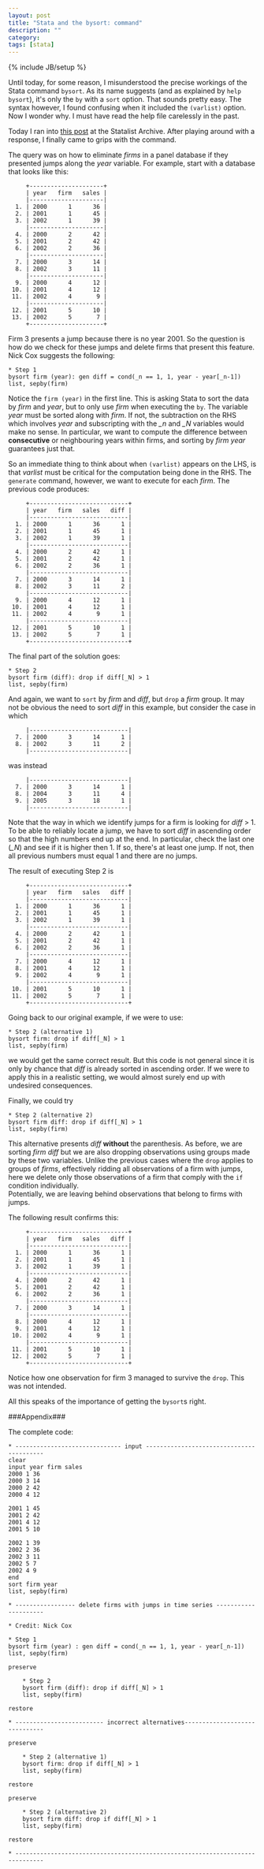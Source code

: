 ```yaml
---
layout: post
title: "Stata and the bysort: command"
description: ""
category: 
tags: [stata]
---
```

{% include JB/setup %}


Until today, for some reason, I misunderstood the precise workings of the
Stata command `bysort`. As its name suggests (and as explained by 
`help bysort`), it's only the `by` with a `sort` option. That sounds pretty
easy. The syntax however,
I found confusing when it included the `(varlist)` option. Now I wonder why. 
I must have read the help file carelessly in the past.

Today I ran into [this post](http://www.stata.com/statalist/archive/2013-10/msg00498.html) 
at the Statalist Archive. After playing around with a response, I 
finally came to grips with the command.

The query was on how to eliminate _firms_ in a panel database if they presented
jumps along the _year_ variable. For example, start with a 
database that looks like this:

	     +---------------------+
	     | year   firm   sales |
	     |---------------------|
	  1. | 2000      1      36 |
	  2. | 2001      1      45 |
	  3. | 2002      1      39 |
	     |---------------------|
	  4. | 2000      2      42 |
	  5. | 2001      2      42 |
	  6. | 2002      2      36 |
	     |---------------------|
	  7. | 2000      3      14 |
	  8. | 2002      3      11 |
	     |---------------------|
	  9. | 2000      4      12 |
	 10. | 2001      4      12 |
	 11. | 2002      4       9 |
	     |---------------------|
	 12. | 2001      5      10 |
	 13. | 2002      5       7 |
	     +---------------------+

Firm 3 presents a jump because there is no year 2001. So the question is 
how do we check for these jumps and delete firms that present this feature.
Nick Cox suggests the following:

	* Step 1
	bysort firm (year): gen diff = cond(_n == 1, 1, year - year[_n-1])
	list, sepby(firm)

Notice the `firm (year)` in the first line. This is asking Stata to sort
the data by _firm_ and _year_, but to only use _firm_ when executing the
`by`. The variable _year_ must be sorted along with  _firm_. If not, 
the subtraction on the RHS which involves _year_ and subscripting with the
_\_n_ and _\_N_ variables would make no sense. In particular, we want to 
compute the difference between **consecutive** or neighbouring years within
firms, and sorting by _firm_ _year_ guarantees just that. 

So an immediate thing to think about when `(varlist)` appears on the
LHS, is that _varlist_ must be critical for the computation being done 
in the RHS. The `generate` command, however, we want to execute for each _firm_.
The previous code produces:

	     +----------------------------+
	     | year   firm   sales   diff |
	     |----------------------------|
	  1. | 2000      1      36      1 |
	  2. | 2001      1      45      1 |
	  3. | 2002      1      39      1 |
	     |----------------------------|
	  4. | 2000      2      42      1 |
	  5. | 2001      2      42      1 |
	  6. | 2002      2      36      1 |
	     |----------------------------|
	  7. | 2000      3      14      1 |
	  8. | 2002      3      11      2 |
	     |----------------------------|
	  9. | 2000      4      12      1 |
	 10. | 2001      4      12      1 |
	 11. | 2002      4       9      1 |
	     |----------------------------|
	 12. | 2001      5      10      1 |
	 13. | 2002      5       7      1 |
	     +----------------------------+

The final part of the solution goes:

	* Step 2
	bysort firm (diff): drop if diff[_N] > 1
	list, sepby(firm)

And again, we want to `sort` by _firm_ and _diff_, but `drop` a _firm_ group.
It may not be obvious the need to sort _diff_ in this example, 
but consider the case in which

	     |----------------------------|
	  7. | 2000      3      14      1 |
	  8. | 2002      3      11      2 |
	     |----------------------------|

was instead

	     |----------------------------|
	  7. | 2000      3      14      1 |
	  8. | 2004      3      11      4 |
	  9. | 2005      3      18      1 |
	     |----------------------------|

Note that the way in which we identify jumps for a firm is looking for
 _diff_ > 1.
To be able to reliably locate a jump, we have to sort _diff_ in ascending
order so that the high numbers end up at the end. In particular, check the last
one (_\_N_) and see if it is higher then 1. If so, there's at least one jump.
If not, then all previous numbers must equal 1 and there are no jumps. 

The result of executing Step 2 is

	     +----------------------------+
	     | year   firm   sales   diff |
	     |----------------------------|
	  1. | 2000      1      36      1 |
	  2. | 2001      1      45      1 |
	  3. | 2002      1      39      1 |
	     |----------------------------|
	  4. | 2000      2      42      1 |
	  5. | 2001      2      42      1 |
	  6. | 2002      2      36      1 |
	     |----------------------------|
	  7. | 2000      4      12      1 |
	  8. | 2001      4      12      1 |
	  9. | 2002      4       9      1 |
	     |----------------------------|
	 10. | 2001      5      10      1 |
	 11. | 2002      5       7      1 |
	     +----------------------------+

Going back to our original example, if we were to use:

	* Step 2 (alternative 1)
	bysort firm: drop if diff[_N] > 1
	list, sepby(firm)

we would get the same correct result. But this code is not general since
it is only by chance that _diff_ is already sorted in ascending order.
If we were to apply this in a realistic setting, we would almost surely
end up with undesired consequences.

Finally, we could try

	* Step 2 (alternative 2)
	bysort firm diff: drop if diff[_N] > 1
	list, sepby(firm)

This alternative presents _diff_ **without** the parenthesis. As before, 
we are sorting _firm_ _diff_ but we are also dropping observations using
groups made by these two variables. Unlike the previous cases where the
`drop` applies to groups of _firms_, effectively ridding all observations
of a firm with jumps, here we delete only those observations of a firm that 
comply with the `if` condition individually.  
Potentially, we are leaving behind observations that belong to firms with 
jumps.

The following result confirms this:

	     +----------------------------+
	     | year   firm   sales   diff |
	     |----------------------------|
	  1. | 2000      1      36      1 |
	  2. | 2001      1      45      1 |
	  3. | 2002      1      39      1 |
	     |----------------------------|
	  4. | 2000      2      42      1 |
	  5. | 2001      2      42      1 |
	  6. | 2002      2      36      1 |
	     |----------------------------|
	  7. | 2000      3      14      1 |
	     |----------------------------|
	  8. | 2000      4      12      1 |
	  9. | 2001      4      12      1 |
	 10. | 2002      4       9      1 |
	     |----------------------------|
	 11. | 2001      5      10      1 |
	 12. | 2002      5       7      1 |
	     +----------------------------+

Notice how one observation for firm 3 managed to survive the `drop`.
This was not intended.

All this speaks of the importance of getting the `bysort`s right. 

###Appendix###

The complete code:

	* ------------------------------ input -----------------------------------------
	clear
	input year firm sales
	2000 1 36
	2000 3 14
	2000 2 42
	2000 4 12

	2001 1 45
	2001 2 42
	2001 4 12
	2001 5 10

	2002 1 39
	2002 2 36
	2002 3 11
	2002 5 7
	2002 4 9
	end
	sort firm year
	list, sepby(firm)

	* ----------------- delete firms with jumps in time series ---------------------

	* Credit: Nick Cox

	* Step 1
	bysort firm (year) : gen diff = cond(_n == 1, 1, year - year[_n-1])
	list, sepby(firm)

	preserve

		* Step 2
		bysort firm (diff): drop if diff[_N] > 1
		list, sepby(firm)

	restore

	* ------------------------- incorrect alternatives------------------------------

	preserve

		* Step 2 (alternative 1)
		bysort firm: drop if diff[_N] > 1
		list, sepby(firm)

	restore

	preserve

		* Step 2 (alternative 2)
		bysort firm diff: drop if diff[_N] > 1
		list, sepby(firm)

	restore

	* ------------------------------------------------------------------------------



